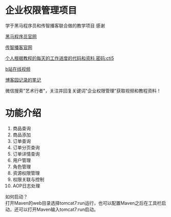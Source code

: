 # 企业权限管理项目

学于黑马程序员和传智播客联合做的教学项目 感谢

[黑马程序员官网](http://www.itheima.com/special/brandzly/index.html?jingjiahmpz-pz-pc-biaoti)

[传智播客官网](http://www.itcast.cn/subject/brandzly/index.html?jingjiaczpz-PC-1)

[个人根据教程的每天的工作进度的代码和资料 密码:cti5](https://pan.baidu.com/s/1vG_-qMnmjgEqq3UybUPODw)

[b站在线视频](https://www.bilibili.com/video/BV1ye411s7ir/)

[博客园记录的笔记](https://www.cnblogs.com/artwalker/p/12782432.html)

微信搜索"艺术行者"，关注并回复关键词"企业权限管理"获取视频和教程资料！

# 功能介绍
1. 商品查询
2. 商品添加
3. 订单查询
4. 订单分页查询
5. 订单详情查询
6. 用户管理
7. 角色管理
8. 资源权限管理
9. 权限关联与控制
10. AOP日志处理

如何启动？  
打开Maven的web目录选择tomcat7:run运行，也可以配置Maven之后在工具栏启动，还可以打开Maven输入tomcat7:run启动。

